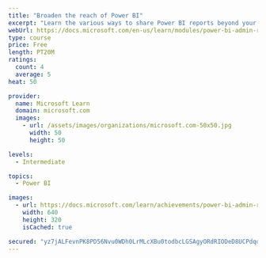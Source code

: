 ```yaml
---
title: "Broaden the reach of Power BI"
excerpt: "Learn the various ways to share Power BI reports beyond your Power BI tenant."
webUrl: https://docs.microsoft.com/en-us/learn/modules/power-bi-admin-reach/
type: course
price: Free
length: PT20M
ratings:
  count: 4
  average: 5
heat: 50

provider:
  name: Microsoft Learn
  domain: microsoft.com
  images:
    - url: /assets/images/organizations/microsoft.com-50x50.jpg
      width: 50
      height: 50

levels:
  - Intermediate

topics:
  - Power BI

images:
  - url: https://docs.microsoft.com/learn/achievements/power-bi-admin-reach-social.png
    width: 640
    height: 320
    isCached: true

secured: "yz7jALFevnPK8PD56Nvu0WDh0LrMLcXBu0todbcLGSAgyORdRIODeD8UCPdqqR5pcHjmmsV/53sHzYI16VXHuue/o+62Y8fZcxAVL10avH9Y4eEYWs6bJrtoUidIk/fFDBhzhqWj1ojNeo8w4q5DyoYJAL1EV2SYWCH73Jy8e70l5trQPbNelaPnSKp/xg3XmuoafHqkDk332W8By4hkGeL0jzpOMKtbwImgm6+hlQF7yd3pL1Dgd/yvBsCJISJU7B8EZkTqKzehD48d0n1owvD9ZqxWbwHm0Y/XQGi6r4QqoFbokn2WkXJr/7EJ1duG8hHGkB/+JbqMDY6MArwoBfXa9hlLc5+uxvGvbJ42u2cR3Xghu/FCB1PJPwChxf/XXgHJ5JtvaJtnF0FxSSgHePED8Jdw5ol4c2sJlINFI2M=;/kJPXUNZ10PYosGXMbiHYw=="
---
```


